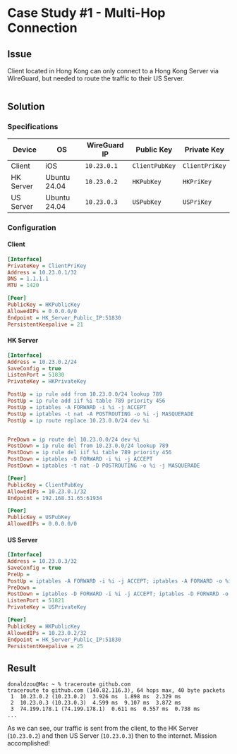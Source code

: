 # Case Study #1 - Multi-Hop Connection

## Issue 

Client located in Hong Kong can only connect to a Hong Kong Server via WireGuard, but needed to route the traffic to their US Server.

<img src="2-hop.png" alt="">

## Solution

### Specifications

| Device    | OS           | WireGuard IP | Public Key     | Private Key    |
|-----------|--------------|--------------|----------------|----------------|
| Client    | iOS          | `10.23.0.1`  | `ClientPubKey` | `ClientPriKey` |
| HK Server | Ubuntu 24.04 | `10.23.0.2`  | `HKPubKey`     | `HKPriKey`     |
| US Server | Ubuntu 24.04 | `10.23.0.3`  | `USPubKey`     | `USPriKey`     |

### Configuration

#### Client

```ini
[Interface]
PrivateKey = ClientPriKey
Address = 10.23.0.1/32
DNS = 1.1.1.1
MTU = 1420

[Peer]
PublicKey = HKPublicKey
AllowedIPs = 0.0.0.0/0
Endpoint = HK_Server_Public_IP:51830
PersistentKeepalive = 21
```

#### HK Server

```Ini
[Interface]
Address = 10.23.0.2/24
SaveConfig = true
ListenPort = 51830
PrivateKey = HKPrivateKey

PostUp = ip rule add from 10.23.0.0/24 lookup 789
PostUp = ip rule add iif %i table 789 priority 456
PostUp = iptables -A FORWARD -i %i -j ACCEPT
PostUp = iptables -t nat -A POSTROUTING -o %i -j MASQUERADE
PostUp = ip route replace 10.23.0.0/24 dev %i


PreDown = ip route del 10.23.0.0/24 dev %i
PostDown = ip rule del from 10.23.0.0/24 lookup 789
PostDown = ip rule del iif %i table 789 priority 456
PostDown = iptables -D FORWARD -i %i -j ACCEPT
PostDown = iptables -t nat -D POSTROUTING -o %i -j MASQUERADE

[Peer]
PublicKey = ClientPubKey
AllowedIPs = 10.23.0.1/32
Endpoint = 192.168.31.65:61934

[Peer]
PublicKey = USPubKey
AllowedIPs = 0.0.0.0/0
```

#### US Server

```ini
[Interface]
Address = 10.23.0.3/32
SaveConfig = true
PreUp =
PostUp = iptables -A FORWARD -i %i -j ACCEPT; iptables -A FORWARD -o %i -j ACCEPT; iptables -t nat -A POSTROUTING -o eth0 -j MASQUERADE;
PreDown =
PostDown = iptables -D FORWARD -i %i -j ACCEPT; iptables -D FORWARD -o %i -j ACCEPT; iptables -t nat -D POSTROUTING -o eth0 -j MASQUERADE;
ListenPort = 51821
PrivateKey = USPrivateKey

[Peer]
PublicKey = HKPublicKey
AllowedIPs = 10.23.0.2/32
Endpoint = HK_Server_Public_IP:51830
PersistentKeepalive = 25
```

## Result

```
donaldzou@Mac ~ % traceroute github.com              
traceroute to github.com (140.82.116.3), 64 hops max, 40 byte packets
 1  10.23.0.2 (10.23.0.2)  3.926 ms  1.898 ms  2.329 ms
 2  10.23.0.3 (10.23.0.3)  4.599 ms  9.107 ms  3.872 ms
 3  74.199.178.1 (74.199.178.1)  0.611 ms  0.557 ms  0.738 ms
...
```

As we can see, our traffic is sent from the client, to the HK Server (`10.23.0.2`) and then US Server (`10.23.0.3`) then to the internet. Mission accomplished!